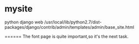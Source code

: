 mysite
======

python django web
/usr/local/lib/python2.7/dist-packages/django/contrib/admin/templates/admin/base_site.html


======
The font page is quite important,so it's the next task.
